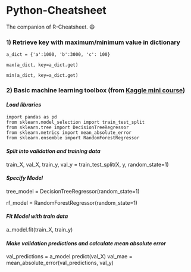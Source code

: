 # Python-Cheatsheet

The companion of R-Cheatsheet. :smile:

### 1) Retrieve key with maximum/minimum value in dictionary
`a_dict = {'a':1000, 'b':3000, 'c': 100}`

`max(a_dict, key=a_dict.get)`

`min(a_dict, key=a_dict.get)`
<br>

### 2) Basic machine learning toolbox (from [Kaggle mini course](https://www.kaggle.com/learn/overview))

#### *Load libraries*
`import pandas as pd`<br>
`from sklearn.model_selection import train_test_split`<br>
`from sklearn.tree import DecisionTreeRegressor`<br>
`from sklearn.metrics import mean_absolute_error`<br>
`from sklearn.ensemble import RandomForestRegressor`<br>

#### *Split into validation and training data*
train_X, val_X, train_y, val_y = train_test_split(X, y, random_state=1)

#### *Specify Model*
tree_model = DecisionTreeRegressor(random_state=1)

rf_model = RandomForestRegressor(random_state=1)

#### *Fit Model with train data*
a_model.fit(train_X, train_y)

#### *Make validation predictions and calculate mean absolute error*
val_predictions = a_model.predict(val_X)
val_mae = mean_absolute_error(val_predictions, val_y)
